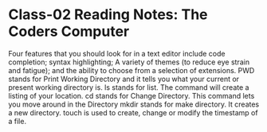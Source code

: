 # Class-02 Reading Notes: The Coders Computer

Four features that you should look for in a text editor include code completion; syntax
highlighting; A variety of themes (to reduce eye strain and
fatigue); and the ability to choose from a selection of
extensions.
PWD stands for Print Working Directory and it tells you what your current or present working directory is.
ls stands for list. The command will create a listing of your location.
cd stands for Change Directory. This command lets you move around in the Directory
mkdir stands for make directory. It creates a new directory.
touch is used to create, change or modify the timestamp of a file.
